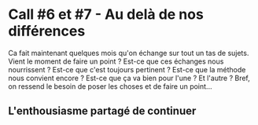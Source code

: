 # Call #6 et #7 - Au delà de nos différences

Ca fait maintenant quelques mois qu'on échange sur tout un tas de sujets. Vient le moment de faire un point ? Est-ce que ces échanges nous nourrissent ? Est-ce que c'est toujours pertinent ? Est-ce que la méthode nous convient encore ? Est-ce que ça va bien pour l'une ? Et l'autre ? Bref, on ressend le besoin de poser les choses et de faire un point...

## L'enthousiasme partagé de continuer 
